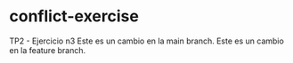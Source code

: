 # conflict-exercise
TP2 - Ejercicio n3 
Este es un cambio en la main branch.
Este es un cambio en la feature branch. 
